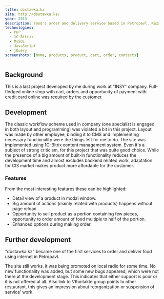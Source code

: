 ```yaml
---
title: dostawka.kz
site: http://dostawka.kz/
year: 2013
description: Food's order and delivery service based in Petropavl, Kazakhstan.
technologies:
  - PHP
  - 1C-Bitrix
  - MySQL
  - JavaScript
  - jQuery
screenshots: [home, products, product, cart, order, contacts]
---
```


## Background

This is a last project developed by me during work at "INSY" company. Full-fledged online shop with cart, orders and 
opportunity of payment with credit card online was required by the customer.

## Development

The classic workflow scheme used in company (one specialist is engaged in both layout and programming) was violated a 
bit in this project. Layout was made by other employee, binding it to CMS and implementing necessary functionality were 
the things left for me to do. The site was implemented using 1C-Bitrix content management system. Even it's a subject of
strong criticism, for this project that was quite good choice. While the presence of a big amount of built-in 
functionality reduces the development time and almost excludes backend related work, adaptation for CIS market makes 
product more affordable for the customer.

### Features

From the most interesting features these can be highlighted:

- Detail view of a product in modal window.
- Big amount of actions (mainly related with products) happens without page reload.
- Opportunity to sell product as a portion containing few pieces, opportunity to order amount of food multiple to half
of the portion.
- Enhanced options during making order.

## Further development

"dostawka.kz" became one of the first services to order and deliver food using internet in Petropavl.

The site still works, it was being promoted on local radio for some time. No new functionality was added, but some new bugs 
appeared, which were not there at the development stage. This indicates that either support is poor or it is not offered 
at all. Also link to VKontakte group points to other restaurant, this gives an impression about reorganization or 
suspension of service' work.
